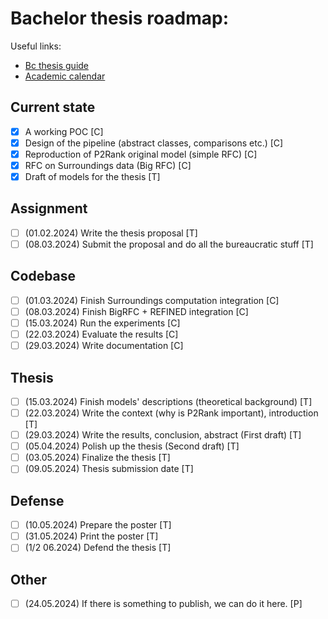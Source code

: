 # Bachelor thesis roadmap:
Useful links:
- [Bc thesis guide](https://www.mff.cuni.cz/cs/studenti/bc-a-mgr-studium/bakalarske-a-diplomove-prace/pruvodce-po-bakalarske-praci)
- [Academic calendar](https://www.mff.cuni.cz/cs/studenti/harmonogram-ak-roku/harmonogram-2023-2024)

## Current state
- [x] A working POC [C]
- [x] Design of the pipeline (abstract classes, comparisons etc.) [C]
- [x] Reproduction of P2Rank original model (simple RFC) [C]
- [x] RFC on Surroundings data (Big RFC) [C]
- [x] Draft of models for the thesis [T]

## Assignment
- [ ] (01.02.2024) Write the thesis proposal [T]
- [ ] (08.03.2024) Submit the proposal and do all the bureaucratic stuff [T]

## Codebase
- [ ] (01.03.2024) Finish Surroundings computation integration [C]
- [ ] (08.03.2024) Finish BigRFC + REFINED integration [C]
- [ ] (15.03.2024) Run the experiments [C]
- [ ] (22.03.2024) Evaluate the results [C]
- [ ] (29.03.2024) Write documentation [C]

## Thesis
- [ ] (15.03.2024) Finish models' descriptions (theoretical background) [T]
- [ ] (22.03.2024) Write the context (why is P2Rank important), introduction [T]
- [ ] (29.03.2024) Write the results, conclusion, abstract (First draft) [T]
- [ ] (05.04.2024) Polish up the thesis (Second draft) [T]
- [ ] (03.05.2024) Finalize the thesis [T]
- [ ] (09.05.2024) Thesis submission date [T]

## Defense
- [ ] (10.05.2024) Prepare the poster [T]
- [ ] (31.05.2024) Print the poster [T]
- [ ] (1/2 06.2024) Defend the thesis [T]

## Other
- [ ] (24.05.2024) If there is something to publish, we can do it here. [P]
